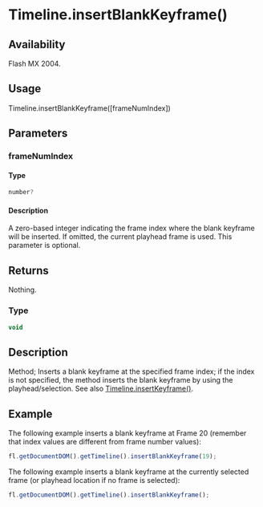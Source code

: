 # Timeline.insertBlankKeyframe()

## Availability

Flash MX 2004.

## Usage

Timeline.insertBlankKeyframe(\[frameNumIndex\])

## Parameters

### **frameNumIndex**

#### Type

```typescript
number?
```

#### Description

A zero-based integer indicating the frame index where the blank keyframe will be inserted. If omitted, the current playhead frame is used. This parameter is optional.

## Returns

Nothing.

### Type

```typescript
void
```

## Description

Method; Inserts a blank keyframe at the specified frame index; if the index is not specified, the method inserts the blank keyframe by using the playhead/selection. See also [Timeline.insertKeyframe()](../Timeline_object/Timeline29.md).

## Example

The following example inserts a blank keyframe at Frame 20 (remember that index values are different from frame
number values):

```javascript
fl.getDocumentDOM().getTimeline().insertBlankKeyframe(19);
```

The following example inserts a blank keyframe at the currently selected frame (or playhead location if no frame is selected):

```javascript
fl.getDocumentDOM().getTimeline().insertBlankKeyframe();
```
